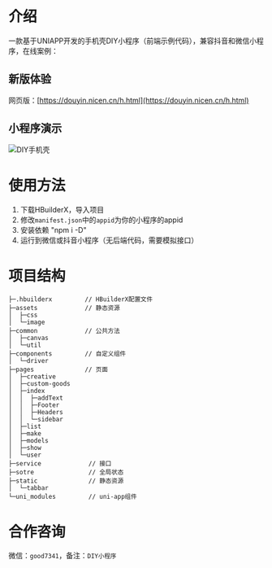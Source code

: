 # 介绍

一款基于UNIAPP开发的手机壳DIY小程序（前端示例代码），兼容抖音和微信小程序，在线案例：

## 新版体验

网页版：[https://douyin.nicen.cn/h.html](https://douyin.nicen.cn/h.html)

## 小程序演示

![DIY手机壳](https://nicen.cn/wp-content/uploads/2023/01/gh_9f7a651d6dd8_860-150x150.jpg "DIY手机壳")

# 使用方法

1. 下载HBuilderX，导入项目
2. 修改`manifest.json`中的`appid`为你的小程序的appid
3. 安装依赖 "npm i -D"
4. 运行到微信或抖音小程序（无后端代码，需要模拟接口）

# 项目结构

```
├─.hbuilderx         // HBuilderX配置文件
├─assets             // 静态资源
│  ├─css
│  └─image
├─common             // 公共方法
│  ├─canvas
│  └─util
├─components         // 自定义组件
│  └─driver
├─pages              // 页面
│  ├─creative
│  ├─custom-goods
│  ├─index
│  │  ├─addText
│  │  ├─Footer
│  │  ├─Headers
│  │  └─sidebar
│  ├─list
│  ├─make
│  ├─models
│  ├─show
│  └─user
├─service             // 接口
├─sotre               // 全局状态
├─static              // 静态资源
│  └─tabbar
└─uni_modules         // uni-app组件
```

# 合作咨询

微信：`good7341`，备注：`DIY小程序`